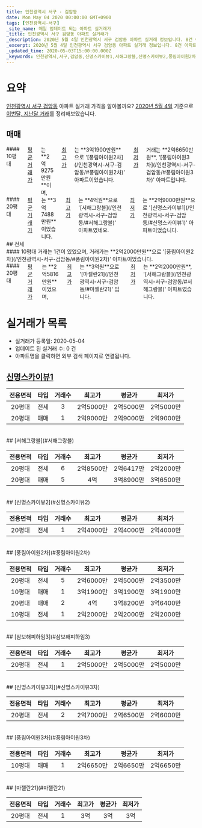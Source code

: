 ```yaml
---
title: 인천광역시 서구 - 검암동
date: Mon May 04 2020 00:00:00 GMT+0900
tags: [인천광역시-서구]
_site_name: 매일 업데이트 되는 아파트 실거래가
_title: 인천광역시 서구 검암동 아파트 실거래가
_description: 2020년 5월 4일 인천광역시 서구 검암동 아파트 실거래 정보입니다. 8건 아파트 정보가 있습니다.
_excerpt: 2020년 5월 4일 인천광역시 서구 검암동 아파트 실거래 정보입니다. 8건 아파트 정보가 있습니다.
_updated_time: 2020-05-03T15:00:00.000Z
_keywords: 인천광역시,서구,검암동,신명스카이뷰1,서해그랑블,신명스카이뷰2,풍림아이원2차,삼보해피하임3,신명스카이뷰3차,풍림아이원3차,마젤란21
---
```





# 요약
<ins>인천광역시 서구 검암동</ins> 아파트 실거래 가격을 알아볼까요? <ins>2020년 5월 4일</ins> 기준으로 <ins>이번달, 지난달 거래</ins>를 정리해보았습니다.

## 매매
<div class="container">
<div class="six columns" markdown="1">
#### 10평대
<ins>평균 거래가</ins>는 **2억9275만원**이며, <ins>최고가</ins>는 **3억1900만원**으로 '[풍림아이원2차](/인천광역시-서구-검암동/#풍림아이원2차)' 아파트이었습니다. <ins>최저가</ins> 거래는 **2억6650만원**, '[풍림아이원3차](/인천광역시-서구-검암동/#풍림아이원3차)' 아파트입니다.
</div>
<div class="six columns" markdown="1">
#### 20평대
<ins>평균 거래가</ins>는 **3억7488만원**이었습니다. <ins>최고가</ins>는 **4억원**으로 '[서해그랑블](/인천광역시-서구-검암동/#서해그랑블)' 아파트였네요. <ins>최저가</ins>는 **2억9000만원**으로 '[신명스카이뷰1](/인천광역시-서구-검암동/#신명스카이뷰1)' 아파트이었습니다.
</div>
</div>
## 전세
<div class="container">
<div class="six columns" markdown="1">
#### 10평대
거래는 1건이 있었으며, 거래가는 **2억2000만원**으로 '[풍림아이원2차](/인천광역시-서구-검암동/#풍림아이원2차)' 아파트이었습니다.
</div>
<div class="six columns" markdown="1">
#### 20평대
<ins>평균 거래가</ins>는 **2억5816만원**이었으며, <ins>최고가</ins>는 **3억원**으로 '[마젤란21](/인천광역시-서구-검암동/#마젤란21)' 입니다. <ins>최저가</ins>는 **2억2000만원**, '[서해그랑블](/인천광역시-서구-검암동/#서해그랑블)' 아파트였습니다.
</div>
</div>



# 실거래가 목록
- 실거래가 등록일: 2020-05-04
- 업데이트 된 실거래 수: 0 건
- 아파트명을 클릭하면 외부 검색 페이지로 연결됩니다.

## [신명스카이뷰1](#신명스카이뷰1)

|전용면적|타입|거래수|최고가|평균가|최저가|
|:---:|:---:|:---:|:---:|:---:|:---:|
|20평대|<span class="deal-type-2">전세</span>|3|2억5000만|2억5000만|2억5000만|
|20평대|<span class="deal-type-1">매매</span>|1|2억9000만|2억9000만|2억9000만|

<br/>
## [서해그랑블](#서해그랑블)

|전용면적|타입|거래수|최고가|평균가|최저가|
|:---:|:---:|:---:|:---:|:---:|:---:|
|20평대|<span class="deal-type-2">전세</span>|6|2억8500만|2억6417만|2억2000만|
|20평대|<span class="deal-type-1">매매</span>|5|4억|3억8900만|3억6500만|

<br/>
## [신명스카이뷰2](#신명스카이뷰2)

|전용면적|타입|거래수|최고가|평균가|최저가|
|:---:|:---:|:---:|:---:|:---:|:---:|
|20평대|<span class="deal-type-2">전세</span>|1|2억4000만|2억4000만|2억4000만|

<br/>
## [풍림아이원2차](#풍림아이원2차)

|전용면적|타입|거래수|최고가|평균가|최저가|
|:---:|:---:|:---:|:---:|:---:|:---:|
|20평대|<span class="deal-type-2">전세</span>|5|2억6000만|2억5000만|2억3500만|
|10평대|<span class="deal-type-1">매매</span>|1|3억1900만|3억1900만|3억1900만|
|20평대|<span class="deal-type-1">매매</span>|2|4억|3억8200만|3억6400만|
|10평대|<span class="deal-type-2">전세</span>|1|2억2000만|2억2000만|2억2000만|

<br/>
## [삼보해피하임3](#삼보해피하임3)

|전용면적|타입|거래수|최고가|평균가|최저가|
|:---:|:---:|:---:|:---:|:---:|:---:|
|20평대|<span class="deal-type-2">전세</span>|1|2억5000만|2억5000만|2억5000만|

<br/>
## [신명스카이뷰3차](#신명스카이뷰3차)

|전용면적|타입|거래수|최고가|평균가|최저가|
|:---:|:---:|:---:|:---:|:---:|:---:|
|20평대|<span class="deal-type-2">전세</span>|2|2억7000만|2억6500만|2억6000만|

<br/>
## [풍림아이원3차](#풍림아이원3차)

|전용면적|타입|거래수|최고가|평균가|최저가|
|:---:|:---:|:---:|:---:|:---:|:---:|
|10평대|<span class="deal-type-1">매매</span>|1|2억6650만|2억6650만|2억6650만|

<br/>
## [마젤란21](#마젤란21)

|전용면적|타입|거래수|최고가|평균가|최저가|
|:---:|:---:|:---:|:---:|:---:|:---:|
|20평대|<span class="deal-type-2">전세</span>|1|3억|3억|3억|

<br/>



